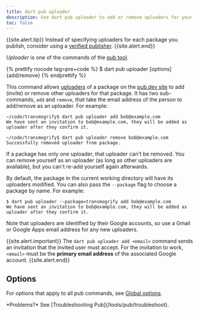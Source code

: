 ```yaml
---
title: dart pub uploader
description: Use dart pub uploader to add or remove uploaders for your Dart package on the pub.dev site.
toc: false
---
```


{{site.alert.tip}}
  Instead of specifying uploaders for each package you publish,
  consider using a
  [verified publisher](/tools/pub/verified-publishers).
{{site.alert.end}}

_Uploader_ is one of the commands of the [pub tool](/tools/pub/cmd).

{% prettify nocode tag=pre+code %}
$ dart pub uploader [options] {add/remove} <email>
{% endprettify %}

This command allows
[uploaders](/tools/pub/glossary#uploader) of a
package on the [pub.dev site]({{site.pub}}) to add (invite) or remove
other uploaders for that package. It has two sub-commands,
`add` and `remove`, that take the email address of the person to
add/remove as an uploader. For example:

```terminal
~/code/transmogrify$ dart pub uploader add bob@example.com
We have sent an invitation to bob@example.com, they will be added as uploader after they confirm it.

~/code/transmogrify$ dart pub uploader remove bob@example.com
Successfully removed uploader from package.
```

If a package has only one uploader, that uploader can't be removed. You can
remove yourself as an uploader (as long as other uploaders are available),
but you can't re-add yourself again afterwards.

By default, the package in the current working directory will have its
uploaders modified. You can also pass the `--package` flag to choose a
package by name. For example:

```terminal
$ dart pub uploader --package=transmogrify add bob@example.com
We have sent an invitation to bob@example.com, they will be added as uploader after they confirm it.
```

Note that uploaders are identified by their Google accounts, so use a Gmail or
Google Apps email address for any new uploaders.

{{site.alert.important}}
  The `dart pub uploader add <email>` command sends an invitation that
  the invited user must accept.
  For the invitation to work,
  `<email>` must be the **primary email address** of
  the associated Google account.
{{site.alert.end}}

## Options

For options that apply to all pub commands, see
[Global options](/tools/pub/cmd#global-options).

<aside class="alert alert-info" markdown="1">
  *Problems?* See [Troubleshooting Pub](/tools/pub/troubleshoot).
</aside>
